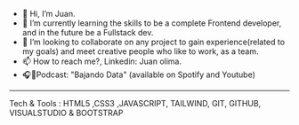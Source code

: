 - 👋 Hi, I’m Juan.
- 🌱 I’m currently learning the skills to be a complete Frontend developer, and in the future be a Fullstack dev.
- 🔨 I’m looking to collaborate on any project to gain experience(related to my goals) and meet creative people who like to work, as a team.
- 📫 How to reach me?, Linkedin: Juan olima.
- 🎧🎤Podcast: "Bajando Data" (available on Spotify and Youtube)
------------------------------------------------
Tech & Tools :
HTML5 ,CSS3 ,JAVASCRIPT, TAILWIND, GIT, GITHUB, VISUALSTUDIO & BOOTSTRAP
